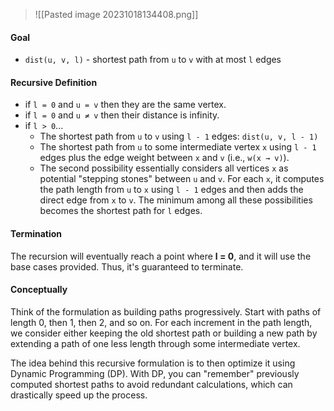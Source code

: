 >![[Pasted image 20231018134408.png]]

#### Goal
- `dist(u, v, l)` - shortest path from `u` to `v` with at most `l` edges

#### Recursive Definition
- if `l = 0` and `u = v` then they are the same vertex.
- if `l = 0` and `u ≠ v` then their distance is infinity.
- if `l > 0`...
	- The shortest path from `u` to `v` using `l - 1` edges: `dist(u, v, l - 1)`
	- The shortest path from `u` to some intermediate vertex `x` using `l - 1` edges plus the edge weight between `x` and `v` (i.e., `w(x → v)`).
	- The second possibility essentially considers all vertices `x` as potential "stepping stones" between `u` and `v`. For each `x`, it computes the path length from `u` to `x` using `l - 1` edges and then adds the direct edge from `x` to `v`. The minimum among all these possibilities becomes the shortest path for `l` edges.

#### Termination

The recursion will eventually reach a point where **l = 0**, and it will use the base cases provided. Thus, it's guaranteed to terminate.

#### Conceptually

Think of the formulation as building paths progressively. Start with paths of length 0, then 1, then 2, and so on. For each increment in the path length, we consider either keeping the old shortest path or building a new path by extending a path of one less length through some intermediate vertex.

The idea behind this recursive formulation is to then optimize it using Dynamic Programming (DP). With DP, you can "remember" previously computed shortest paths to avoid redundant calculations, which can drastically speed up the process.